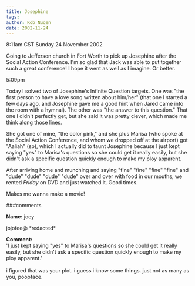 ```yaml
---
title: Josephine
tags: 
author: Rob Nugen
date: 2002-11-24
---
```


<p class=date>8:11am CST Sunday 24 November 2002</p>

<p>Going to Jefferson church in Fort Worth to pick up Josephine after
the Social Action Conference.  I'm so glad that Jack was able to put
together such a great conference!  I hope it went as well as I
imagine.  Or better.</p>

<p class=date>5:09pm</p>

<p>Today I solved two of Josephine's Infinite Question targets.  One
was "the first person to have a love song written about him/her" (that
one I started a few days ago, and Josephine gave me a good hint when
Jared came into the room with a hymnal).  The other was "the answer to
this question."  That one I didn't perfectly get, but she said it was
pretty clever, which made me think along those lines.</p>

<p>She got one of mine, "the color pink," and she plus Marisa (who
spoke at the Social Action Conference, and whom we dropped off at the
airport) got "Aaliah" (sp), which I actually did to taunt Josephine
because I just kept saying "yes" to Marisa's questions so she could
get it really easily, but she didn't ask a specific question quickly
enough to make my ploy apparent.</p>

<p>After arriving home and munching and saying "fine" "fine" "fine"
"fine" and "dude" "dude" "dude" "dude" over and over with food in our
mouths, we rented <em>Friday</em> on DVD and just watched it.  Good
times.</p>

<p>Makes me wanna make a movie!</p>

###comments

<p><b>Name:</b> joey

<p>jojofee@ *redacted*

<p><b>Comment:</b>
<br>'I just kept saying "yes" to Marisa's questions so she could get it really easily, but she didn't ask a specific question quickly enough to make my ploy apparent.'<br>
<br>
i figured that was your plot. i guess i know some things. just not as many as you, poopface.
